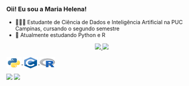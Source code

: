### Oii! Eu sou a Maria Helena!

- 👩🏼‍💻 Estudante de Ciência de Dados e Inteligência Artificial na PUC Campinas, cursando o segundo semestre
- 🌱 Atualmente estudando Python e R

<div align="center">
  <a href="https://github.com/mariahelenass">
  <img height="180em" src="https://github-readme-stats.vercel.app/api?username=mariahelenass&show_icons=true&theme=three&include_all_commits=true&count_private=true"/>
  <img height="180em" src="https://github-readme-stats.vercel.app/api/top-langs/?username=mariahelenass&layout=compact&langs_count=7&theme=three"/>
</div>

  <div style="display: inline_block"><br>
  <img align="center" alt="Maria-Python" height="30" width="40" src="https://raw.githubusercontent.com/devicons/devicon/master/icons/python/python-original.svg">
  <img align="center" alt="Maria-C" height="30" width="40" src="https://raw.githubusercontent.com/devicons/devicon/master/icons/c/c-original.svg">
  <img align="center" alt="Maria-R" height="30" width="40" src="https://raw.githubusercontent.com/devicons/devicon/master/icons/r/r-original.svg">
 
</div>
 
  
<div> 

  <a href = "mailto:mariahelena3977@gmail.com"><img src="https://img.shields.io/badge/-Gmail-%23333?style=for-the-badge&logo=gmail&logoColor=white" target="_blank"></a>
  <a href="https://www.linkedin.com/in/maria-helena-a08b97223/" target="_blank"><img src="https://img.shields.io/badge/-LinkedIn-%230077B5?style=for-the-badge&logo=linkedin&logoColor=white" target="_blank"></a> 
 
</div>

